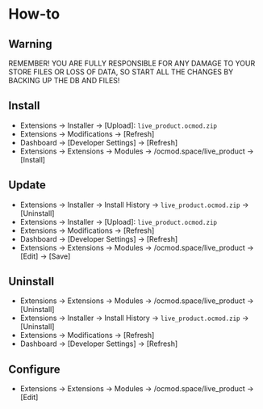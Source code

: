 # How-to

## Warning
REMEMBER! YOU ARE FULLY RESPONSIBLE FOR ANY DAMAGE TO YOUR STORE FILES OR LOSS OF DATA, SO START ALL THE CHANGES BY BACKING UP THE DB AND FILES!

## Install
* Extensions → Installer → [Upload]: `live_product.ocmod.zip`
* Extensions → Modifications → [Refresh]
* Dashboard → [Developer Settings] → [Refresh]
* Extensions → Extensions → Modules → /ocmod.space/live_product → [Install]

## Update
* Extensions → Installer → Install History → `live_product.ocmod.zip` → [Uninstall]
* Extensions → Installer → [Upload]: `live_product.ocmod.zip`
* Extensions → Modifications → [Refresh]
* Dashboard → [Developer Settings] → [Refresh]
* Extensions → Extensions → Modules → /ocmod.space/live_product → [Edit] → [Save]

## Uninstall
* Extensions → Extensions → Modules → /ocmod.space/live_product → [Uninstall]
* Extensions → Installer → Install History → `live_product.ocmod.zip` → [Uninstall]
* Extensions → Modifications → [Refresh]
* Dashboard → [Developer Settings] → [Refresh]

## Configure
* Extensions → Extensions → Modules → /ocmod.space/live_product → [Edit]

